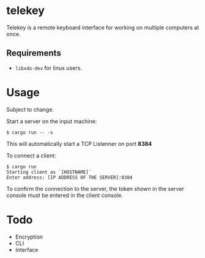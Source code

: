 # telekey
Telekey is a remote keyboard interface for working on multiple computers at once.

## Requirements
- `libxdo-dev` for linux users.

# Usage
Subject to change.


Start a server on the input machine:
```shell
$ cargo run -- -s
```
This will automatically start a TCP Listenner on port **8384**

To connect a client:
```shell
$ cargo run
Starting client as `[HOSTNAME]`
Enter address: [IP ADDRESS OF THE SERVER]:8384
```
To confirm the connection to the server, the token shown in the server console must be entered in the client console.

# Todo
- Encryption
- CLI
- Interface
